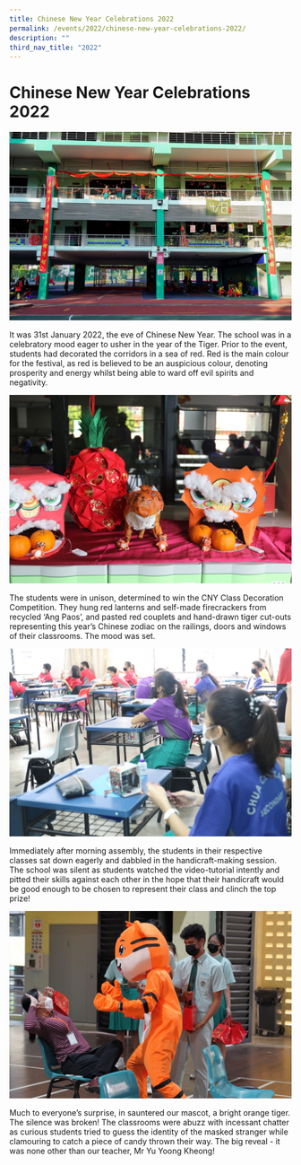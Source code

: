 ```yaml
---
title: Chinese New Year Celebrations 2022
permalink: /events/2022/chinese-new-year-celebrations-2022/
description: ""
third_nav_title: "2022"
---
```

# **Chinese New Year Celebrations 2022**

![](/images/CNY2022%20-%2001.jpg)

It was 31st January 2022, the eve of Chinese New Year. The school was in a celebratory mood eager to usher in the year of the Tiger. Prior to the event, students had decorated the corridors in a sea of red. Red is the main colour for the festival, as red is believed to be an auspicious colour, denoting prosperity and energy whilst being able to ward off evil spirits and negativity.

![](/images/CNY2022%20-%2002.jpg)

The students were in unison, determined to win the CNY Class Decoration Competition. They hung red lanterns and self-made firecrackers from recycled ‘Ang Paos’, and pasted red couplets and hand-drawn tiger cut-outs representing this year’s Chinese zodiac on the railings, doors and windows of their classrooms. The mood was set.

![](/images/CNY2022%20-%2003.jpg)

Immediately after morning assembly, the students in their respective classes sat down eagerly and dabbled in the handicraft-making session. The school was silent as students watched the video-tutorial intently and pitted their skills against each other in the hope that their handicraft would be good enough to be chosen to represent their class and clinch the top prize!

![](/images/CNY2022%20-%2004.jpg)

Much to everyone’s surprise, in sauntered our mascot, a bright orange tiger. The silence was broken! The classrooms were abuzz with incessant chatter as curious students tried to guess the identity of the masked stranger while clamouring to catch a piece of candy thrown their way. The big reveal - it was none other than our teacher, Mr Yu Yoong Kheong!

